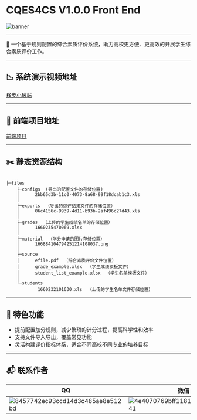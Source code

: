 # CQES4CS V1.0.0 Front End

![banner](https://user-images.githubusercontent.com/43498577/202853539-aced922a-e6ef-406e-91be-865426825919.png)

---

💼  一个基于规则配置的综合素质评价系统，助力高校更方便、更高效的开展学生综合素质评价工作。

---

## :chart_with_downwards_trend:  系统演示视频地址

[移步小破站]()​

---

## :pushpin: ​前端项目地址

[前端项目](https://github.com/quarkape/CQES4CS.git)

---

## ✂️  静态资源结构

```

├─files
    ├─configs  (导出的配置文件的存储位置)
    │      2bb65d3b-11c0-4073-8a68-99f18dcab1c3.xls
    │      
    ├─exports  （导出的综评结果文件的存储位置）
    │      06c4156c-9939-4d11-b93b-2af496c27d43.xls
    │      
    ├─grades  （上传的学生成绩名单的存储位置）
    │      1660235470069.xlsx
    │      
    ├─material  （学分申请的图片存储位置）
    │      166884104794251214108037.png
    │      
    ├─source
    │      efile.pdf  （综合素质评价文件位置）
    │      grade_example.xlsx  （学生成绩模板文件）
    │      student_list_example.xlsx  （学生名单模板文件）
    │      
    └─students
            1660232101630.xls  （上传的学生名单文件存储位置）
```

---

## :bow_and_arrow: 特色功能

- 提前配置加分规则，减少繁琐的计分过程，提高科学性和效率
- 支持文件导入导出，覆盖常见功能
- 灵活构建评价指标体系，适合不同高校不同专业的培养目标

---

## 📬 联系作者

| QQ   | 微信 |
| ---- | ---- |
|![8457742ec93ccd14d3c485ae8e512bd](https://user-images.githubusercontent.com/43498577/202853562-63b65f78-b626-45c8-befa-0c105f705da7.jpg)| ![4e4070769bff11812f46bb075f35641](https://user-images.githubusercontent.com/43498577/202853573-65624f1a-28aa-464f-b854-6051eb20b5c6.jpg)|





